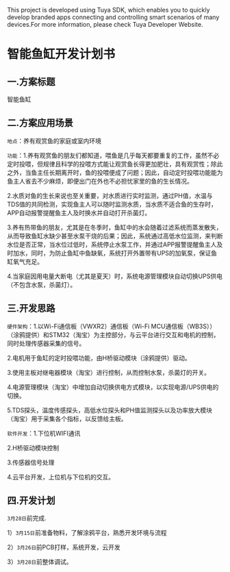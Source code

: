 This project is developed using Tuya SDK, which enables you to quickly develop branded apps connecting and controlling smart scenarios of many devices.For more information, please check Tuya Developer Website.

智能鱼缸开发计划书
==

一.方案标题
-------------------
智能鱼缸

二.方案应用场景
-------------------
``地点``：养有观赏鱼的家庭或室内环境

``功能``：1.养有观赏鱼的朋友们都知道，喂鱼是几乎每天都要重复的工作，虽然不必定时投喂，但规律且科学的投喂方式能让观赏鱼长得更加肥壮，具有观赏性；除此之外，当鱼主任长期离开时，鱼的投喂便成了问题；因此，自动定时投喂功能能为鱼主人省去不少麻烦，即便出门在外也不必担忧家里的鱼的生长情况。

2.水质对鱼的生长来说也至关重要，对水质进行实时监测，通过PH值，水温与TDS值的共同检测，实现鱼主人可以随时监测水质，当水质不适合鱼的生存时，APP自动报警提醒鱼主人及时换水并自动打开杀菌灯。
      
3.养有热带鱼的朋友，尤其是在冬季时，鱼缸中的水会随着过滤系统而蒸发散失，从而导致鱼缸水缺少甚至水泵干烧的后果；因此，系统通过高低水位监测，来判断水位是否正常，当水位过低时，系统停止水泵工作，并通过APP报警提醒鱼主人及时加水，同时，为防止鱼缸中鱼缺氧，系统打开外置带有UPS的加氧泵，保证鱼缸氧气充足。

4.当家庭因用电量大断电（尤其是夏天）时，系统电源管理模块自动切换UPS供电（不包含水泵，杀菌灯）。

三.开发思路
-------------------
``硬件架构``：1.以Wi-Fi通信板（VWXR2）通信板（Wi-Fi MCU通信板（WB3S））（涂鸦提供）和STM32（淘宝）为主控部分，与云平台进行交互和电机的控制，同时处理传感器采集的信号。

2.电机用于鱼缸的定时投喂功能，由H桥驱动模块（涂鸦提供）驱动。

3.使用主板对继电器模块（淘宝）进行控制，从而控制水泵，杀菌灯的开关。

4.电源管理模块（淘宝）中增加自动切换供电方式模块，以实现电源/UPS供电的切换。

5.TDS探头，温度传感探头，高低水位探头和PH值监测探头以及功率放大模块（淘宝）用于采集各个指标，以反馈给主板。


``软件开发``：1.下位机WIFI通讯

2.H桥驱动模块控制

3.传感器信号处理

4.云平台开发，上位机与下位机的交互。


四.开发计划
-------------------
``3月28日``前完成.

1）``3月15日``前准备物料，了解涂鸦平台，熟悉开发环境与流程

2）``3月26日``前PCB打样，系统开发，云开发

3）``3月28日``前整体调试。
